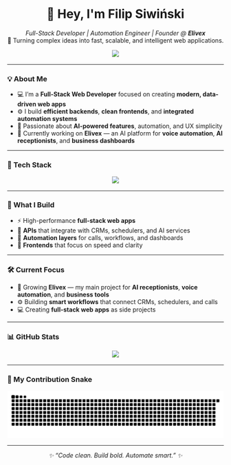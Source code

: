<!-- Profile README for Filip Siwiński -->

<h1 align="center">👋 Hey, I'm Filip Siwiński</h1>

<p align="center">
  <em>Full-Stack Developer | Automation Engineer | Founder @ <strong>Elivex</strong></em><br>
  🚀 Turning complex ideas into fast, scalable, and intelligent web applications.
</p>

<p align="center">
  <a href="https://linkedin.com/in/filip-siwiński-1193922b2">
    <img src="https://img.shields.io/badge/LinkedIn-0077B5?style=for-the-badge&logo=linkedin&logoColor=white" />
  </a>
</p>

---

### 💡 About Me  

- 💻 I’m a **Full-Stack Web Developer** focused on creating **modern, data-driven web apps**  
- ⚙️ I build **efficient backends**, **clean frontends**, and **integrated automation systems**  
- 🧠 Passionate about **AI-powered features**, automation, and UX simplicity  
- 🌱 Currently working on **<strong>Elivex</strong>** — an AI platform for **voice automation**, **AI receptionists**, and **business dashboards**  

---

### 🧠 Tech Stack  

<p align="center">
  <img src="https://skillicons.dev/icons?i=html,css,js,ts,react,nextjs,nodejs,express,python,fastapi,postgresql,mysql,docker,git,github" />
</p>

---

### 🚀 What I Build  

- ⚡ High-performance **full-stack web apps**  
- 🧩 **APIs** that integrate with CRMs, schedulers, and AI services  
- 🧠 **Automation layers** for calls, workflows, and dashboards  
- 🎨 **Frontends** that focus on speed and clarity  

---

### 🛠️ Current Focus  

- 🚀 Growing **Elivex** — my main project for **AI receptionists**, **voice automation**, and **business tools**  
- ⚙️ Building **smart workflows** that connect CRMs, schedulers, and calls  
- 💻 Creating **full-stack web apps** as side projects  

---

### 📊 GitHub Stats  

<p align="center">
  <img src="https://github-readme-stats-three-navy-41.vercel.app/api?username=SiwyisMe&hide=contribs,issues&show_icons=true&theme=merko&hide_border=true" height="180" />
</p>

---

### 🐍 My Contribution Snake  

<picture>
  <source srcset="https://raw.githubusercontent.com/SiwyisMe/SiwyisMe/output/github-contribution-grid-snake-dark.svg" media="(prefers-color-scheme: dark)">
  <img src="https://raw.githubusercontent.com/SiwyisMe/SiwyisMe/output/github-contribution-grid-snake.svg" alt="GitHub Contribution Snake">
</picture>

---

<p align="center"><em>✨ “Code clean. Build bold. Automate smart.” ✨</em></p>

